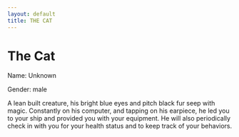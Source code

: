 ```yaml
---
layout: default
title: THE CAT
---
```

# The Cat

Name: Unknown

Gender: male

A lean built creature, his bright blue eyes and pitch black fur seep with magic. Constantly on his computer, and tapping on his earpiece, he led you to your ship and provided you with your equipment. He will also periodically check in with you for your health status and to keep track of your behaviors.
